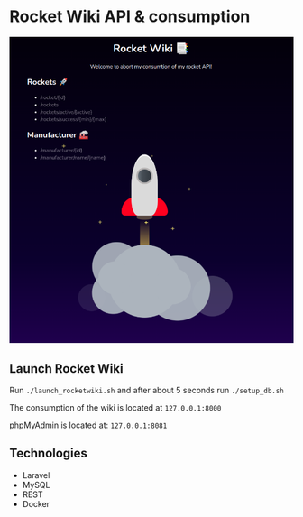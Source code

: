 # Rocket Wiki API & consumption  
![Banner Image](./banner.png)  
  
## Launch Rocket Wiki  
Run `./launch_rocketwiki.sh` and after about 5 seconds run `./setup_db.sh`  

The consumption of the wiki is located at `127.0.0.1:8000`  

phpMyAdmin is located at: `127.0.0.1:8081`  

## Technologies  
- Laravel  
- MySQL  
- REST  
- Docker